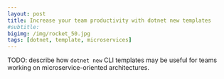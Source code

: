 ```yaml
---
layout: post
title: Increase your team productivity with dotnet new templates
#subtitle:
bigimg: /img/rocket_50.jpg
tags: [dotnet, template, microservices]
---
```


TODO: describe how `dotnet new` CLI templates may be useful for teams working on microservice-oriented architectures.
